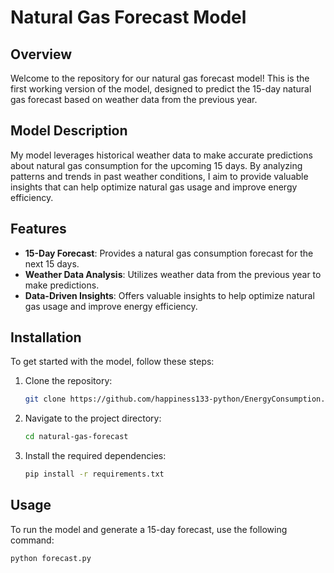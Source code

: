# Natural Gas Forecast Model

## Overview

Welcome to the repository for our natural gas forecast model! This is the first working version of the model, designed to predict the 15-day natural gas forecast based on weather data from the previous year.

## Model Description

My model leverages historical weather data to make accurate predictions about natural gas consumption for the upcoming 15 days. By analyzing patterns and trends in past weather conditions, I aim to provide valuable insights that can help optimize natural gas usage and improve energy efficiency.

## Features

- **15-Day Forecast**: Provides a natural gas consumption forecast for the next 15 days.
- **Weather Data Analysis**: Utilizes weather data from the previous year to make predictions.
- **Data-Driven Insights**: Offers valuable insights to help optimize natural gas usage and improve energy efficiency.

## Installation

To get started with the model, follow these steps:

1. Clone the repository:
    ```bash
    git clone https://github.com/happiness133-python/EnergyConsumption.git
    ```

2. Navigate to the project directory:
    ```bash
    cd natural-gas-forecast
    ```

3. Install the required dependencies:
    ```bash
    pip install -r requirements.txt
    ```

## Usage

To run the model and generate a 15-day forecast, use the following command:

```bash
python forecast.py
